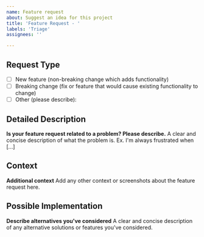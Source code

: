 ```yaml
---
name: Feature request
about: Suggest an idea for this project
title: 'Feature Request - '
labels: 'Triage'
assignees: ''

---
```

## Request Type

- [ ] New feature (non-breaking change which adds functionality)
- [ ] Breaking change (fix or feature that would cause existing functionality to change)
- [ ] Other (please describe):

## Detailed Description
<!--- Provide a detailed description of the change or addition you are proposing -->
**Is your feature request related to a problem? Please describe.**
A clear and concise description of what the problem is. Ex. I'm always frustrated when [...]

## Context
<!--- Why is this change important to you? How would you use it? -->
<!--- How can it benefit other users? -->


**Additional context**
Add any other context or screenshots about the feature request here.

## Possible Implementation
<!--- Not obligatory, but suggest an idea for implementing addition or change -->

**Describe alternatives you've considered**
A clear and concise description of any alternative solutions or features you've considered.
